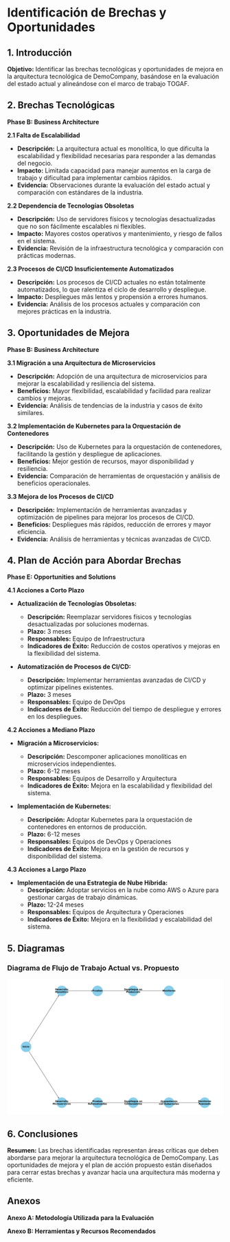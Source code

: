 # Identificación de Brechas y Oportunidades

## 1. Introducción

**Objetivo:**
Identificar las brechas tecnológicas y oportunidades de mejora en la arquitectura tecnológica de DemoCompany, basándose en la evaluación del estado actual y alineándose con el marco de trabajo TOGAF.

## 2. Brechas Tecnológicas

**Phase B: Business Architecture**

**2.1 Falta de Escalabilidad**

- **Descripción:** La arquitectura actual es monolítica, lo que dificulta la escalabilidad y flexibilidad necesarias para responder a las demandas del negocio.
- **Impacto:** Limitada capacidad para manejar aumentos en la carga de trabajo y dificultad para implementar cambios rápidos.
- **Evidencia:** Observaciones durante la evaluación del estado actual y comparación con estándares de la industria.

**2.2 Dependencia de Tecnologías Obsoletas**

- **Descripción:** Uso de servidores físicos y tecnologías desactualizadas que no son fácilmente escalables ni flexibles.
- **Impacto:** Mayores costos operativos y mantenimiento, y riesgo de fallos en el sistema.
- **Evidencia:** Revisión de la infraestructura tecnológica y comparación con prácticas modernas.

**2.3 Procesos de CI/CD Insuficientemente Automatizados**

- **Descripción:** Los procesos de CI/CD actuales no están totalmente automatizados, lo que ralentiza el ciclo de desarrollo y despliegue.
- **Impacto:** Despliegues más lentos y propensión a errores humanos.
- **Evidencia:** Análisis de los procesos actuales y comparación con mejores prácticas en la industria.

## 3. Oportunidades de Mejora

**Phase B: Business Architecture**

**3.1 Migración a una Arquitectura de Microservicios**

- **Descripción:** Adopción de una arquitectura de microservicios para mejorar la escalabilidad y resiliencia del sistema.
- **Beneficios:** Mayor flexibilidad, escalabilidad y facilidad para realizar cambios y mejoras.
- **Evidencia:** Análisis de tendencias de la industria y casos de éxito similares.

**3.2 Implementación de Kubernetes para la Orquestación de Contenedores**

- **Descripción:** Uso de Kubernetes para la orquestación de contenedores, facilitando la gestión y despliegue de aplicaciones.
- **Beneficios:** Mejor gestión de recursos, mayor disponibilidad y resiliencia.
- **Evidencia:** Comparación de herramientas de orquestación y análisis de beneficios operacionales.

**3.3 Mejora de los Procesos de CI/CD**

- **Descripción:** Implementación de herramientas avanzadas y optimización de pipelines para mejorar los procesos de CI/CD.
- **Beneficios:** Despliegues más rápidos, reducción de errores y mayor eficiencia.
- **Evidencia:** Análisis de herramientas y técnicas avanzadas de CI/CD.

## 4. Plan de Acción para Abordar Brechas

**Phase E: Opportunities and Solutions**

**4.1 Acciones a Corto Plazo**

- **Actualización de Tecnologías Obsoletas:**
  - **Descripción:** Reemplazar servidores físicos y tecnologías desactualizadas por soluciones modernas.
  - **Plazo:** 3 meses
  - **Responsables:** Equipo de Infraestructura
  - **Indicadores de Éxito:** Reducción de costos operativos y mejoras en la flexibilidad del sistema.

- **Automatización de Procesos de CI/CD:**
  - **Descripción:** Implementar herramientas avanzadas de CI/CD y optimizar pipelines existentes.
  - **Plazo:** 3 meses
  - **Responsables:** Equipo de DevOps
  - **Indicadores de Éxito:** Reducción del tiempo de despliegue y errores en los despliegues.

**4.2 Acciones a Mediano Plazo**

- **Migración a Microservicios:**
  - **Descripción:** Descomponer aplicaciones monolíticas en microservicios independientes.
  - **Plazo:** 6-12 meses
  - **Responsables:** Equipos de Desarrollo y Arquitectura
  - **Indicadores de Éxito:** Mejora en la escalabilidad y flexibilidad del sistema.

- **Implementación de Kubernetes:**
  - **Descripción:** Adoptar Kubernetes para la orquestación de contenedores en entornos de producción.
  - **Plazo:** 6-12 meses
  - **Responsables:** Equipos de DevOps y Operaciones
  - **Indicadores de Éxito:** Mejora en la gestión de recursos y disponibilidad del sistema.

**4.3 Acciones a Largo Plazo**

- **Implementación de una Estrategia de Nube Híbrida:**
  - **Descripción:** Adoptar servicios en la nube como AWS o Azure para gestionar cargas de trabajo dinámicas.
  - **Plazo:** 12-24 meses
  - **Responsables:** Equipos de Arquitectura y Operaciones
  - **Indicadores de Éxito:** Mejora en la flexibilidad y escalabilidad del sistema.

## 5. Diagramas

### Diagrama de Flujo de Trabajo Actual vs. Propuesto

![Diagrama de Flujo de Trabajo Actual vs. Propuesto](../images/workflow_current_vs_proposed.png)

## 6. Conclusiones

**Resumen:**
Las brechas identificadas representan áreas críticas que deben abordarse para mejorar la arquitectura tecnológica de DemoCompany. Las oportunidades de mejora y el plan de acción propuesto están diseñados para cerrar estas brechas y avanzar hacia una arquitectura más moderna y eficiente.

## Anexos

**Anexo A: Metodología Utilizada para la Evaluación**

**Anexo B: Herramientas y Recursos Recomendados**
